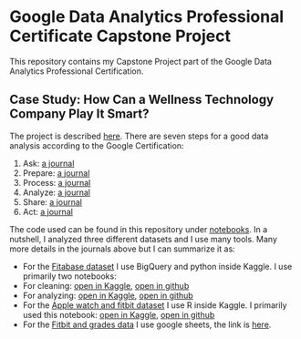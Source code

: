 # Google Data Analytics Professional Certificate Capstone Project

This repository contains my Capstone Project part of the Google Data Analytics Professional Certification.

## Case Study: How Can a Wellness Technology Company Play It Smart?
The project is described [here](docs/intro.md).
There are seven steps for a good data analysis according to the Google Certification:
 1. Ask: [a journal](docs/ask.md)
 2. Prepare: [a journal](docs/prepare.md)
 3. Process: [a journal](docs/process.md)
 4. Analyze: [a journal](docs/analyze.md)
 5. Share: [a journal](docs/share.md)
 6. Act: [a journal](docs/act.md)

The code used can be found in this repository under [notebooks](notebooks/). In a nutshell, I analyzed three different datasets and I use many tools. Many more details in the journals above but I can summarize it as:
 * For the [Fitabase dataset](https://zenodo.org/record/53894#.YMoUpnVKiP9) I use BigQuery and python inside Kaggle. I use primarily two notebooks:
  * For cleaning: [open in Kaggle](https://www.kaggle.com/aleespinosa/fitabase-dataset-cleaning-capstone-bellabeat), [open in github](notebooks/fitabase-dataset-cleaning-capstone-bellabeat.ipynb)
  * For analyzing: [open in Kaggle](https://www.kaggle.com/aleespinosa/fitabase-dataset-analyzing-capstone-bellabeat), [open in github](notebooks/fitabase-dataset-analyzing-capstone-bellabeat.ipynb)
 * For the [Apple watch and fitbit dataset](https://dataverse.harvard.edu/dataset.xhtml?persistentId=doi:10.7910/DVN/ZS2Z2J) I use R inside Kaggle. I primarily used this notebook: [open in Kaggle](https://www.kaggle.com/aleespinosa/google-capstone-project-in-r-bellabeat), [open in github](notebooks/google-capstone-project-in-r-bellabeat.ipynb)
 * For the [Fitbit and grades data](https://figshare.com/articles/dataset/Dataset_Fitbits_field-tests_and_grades_The_effects_of_a_healthy_and_physically_active_lifestyle_on_the_academic_performance_of_first_year_college_students_/7218497) I use google sheets, the link is [here](https://docs.google.com/spreadsheets/d/1zigDuu3XxDAbuZac-vhzvmmE9q8ApM4BV5-ac1WcpEo/edit?usp=sharing).
